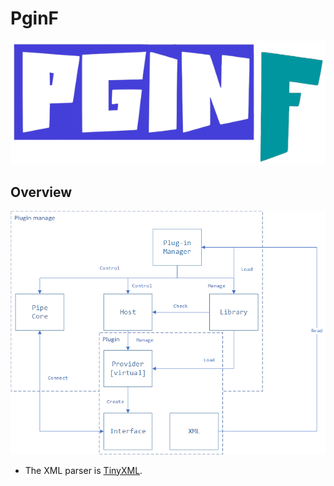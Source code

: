 # PginF

![PginF](doc/pginf.png)

## Overview

![Overview](doc/overview.png)

- The XML parser is [TinyXML](https://sourceforge.net/projects/tinyxml/).
